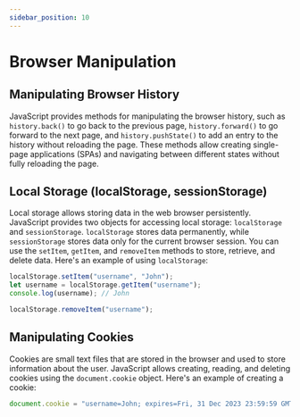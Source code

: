 ```yaml
---
sidebar_position: 10
---
```


# Browser Manipulation

## Manipulating Browser History
JavaScript provides methods for manipulating the browser history, such as `history.back()` to go back to the previous page, `history.forward()` to go forward to the next page, and `history.pushState()` to add an entry to the history without reloading the page. These methods allow creating single-page applications (SPAs) and navigating between different states without fully reloading the page.

## Local Storage (localStorage, sessionStorage)
Local storage allows storing data in the web browser persistently. JavaScript provides two objects for accessing local storage: `localStorage` and `sessionStorage`. `localStorage` stores data permanently, while `sessionStorage` stores data only for the current browser session. You can use the `setItem`, `getItem`, and `removeItem` methods to store, retrieve, and delete data. Here's an example of using `localStorage`:

```javascript
localStorage.setItem("username", "John");
let username = localStorage.getItem("username");
console.log(username); // John

localStorage.removeItem("username");
```

## Manipulating Cookies
Cookies are small text files that are stored in the browser and used to store information about the user. JavaScript allows creating, reading, and deleting cookies using the `document.cookie` object. Here's an example of creating a cookie:

```javascript
document.cookie = "username=John; expires=Fri, 31 Dec 2023 23:59:59 GMT; path=/";
```